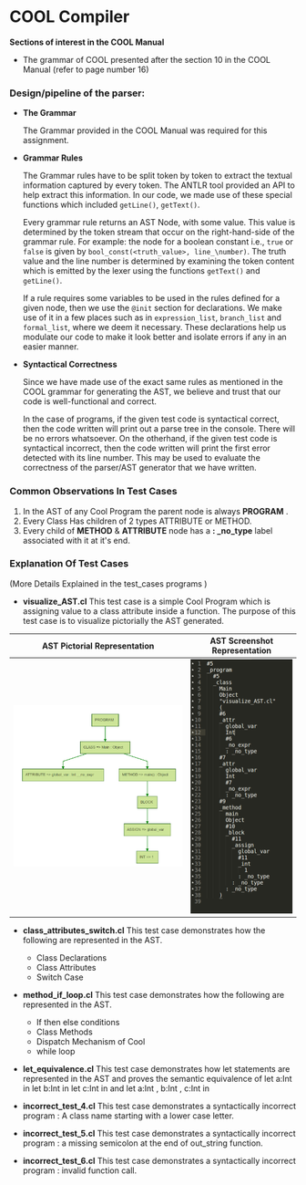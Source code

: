# COOL Compiler #
**Sections of interest in the COOL Manual**

* The grammar of COOL presented after the section 10 in the COOL Manual (refer to page number 16)

### Design/pipeline of the parser: ###
* __The Grammar__

	The Grammar provided in the COOL Manual was required for this assignment. 
	
* __Grammar Rules__

	The Grammar rules have to be split token by token to extract the textual information captured by every token. The ANTLR tool provided an API to help extract this information. In our code, we made use of these special functions which included `getLine()`, `getText()`. 
	
	Every grammar rule returns an AST Node, with some value. This value is determined by the token stream that occur on the right-hand-side of the grammar rule. For example: the node for a boolean constant i.e., `true` or `false` is given by `bool_const(<truth_value>, line_\number)`. The truth value and the line number is determined by examining the token content which is emitted by the lexer using the functions `getText()` and `getLine()`. 
	
	If a rule requires some variables to be used in the rules defined for a given node, then we use the `@init` section for declarations. We make use of it in a few places such as in `expression_list`, `branch_list` and `formal_list`, where we deem it necessary. These declarations help us modulate our code to make it look better and isolate errors if any in an easier manner.
	
* __Syntactical Correctness__

	Since we have made use of the exact same rules as mentioned in the COOL grammar for generating the AST, we believe and trust that our code is well-functional and correct.
	
	In the case of programs, if the given test code is syntactical correct, then the code written will print out a parse tree in the console. There will be no errors whatsoever. On the otherhand, if the given test code is syntactical incorrect, then the code written will print the first error detected with its line number. This may be used to evaluate the correctness of the parser/AST generator that we have written.


### Common Observations In Test Cases
<ol><li> In the AST of any Cool Program the parent node is always <b>PROGRAM</b> . </li>
<li>Every Class Has children of 2 types  ATTRIBUTE or METHOD.</li>
<li> Every child of <b>METHOD</b> & <b>ATTRIBUTE</b> node has a <b>: _no_type</b> label associated with it at it's end.</li>
</ol>

### Explanation Of Test Cases
 (More Details Explained in the test_cases programs )
* __visualize_AST.cl__
 This test case is a simple Cool Program which is assigning value to a class attribute inside a function.
 The purpose of this test case is  to visualize pictorially the AST generated.<br>
  
 AST Pictorial Representation             |  AST Screenshot Representation
:-------------------------:|:-------------------------:
<img src="ast_picture.png" alt="Test 1 AST Image" style="width: 40em;"/>  |  <img src="ast_screenshot.png" alt="Test 1 AST Image" style="width: 20em;"/>

 <span>
 


 </span>

* __class_attributes_switch.cl__
This test case demonstrates how the following are represented in the AST.
	<ul><li>Class Declarations</li><li>Class Attributes</li><li>Switch Case</li></ul>


* __method_if_loop.cl__
This test case demonstrates how the following are represented in the AST.
	<ul><li>If then else conditions</li><li>Class Methods</li><li>Dispatch Mechanism of Cool</li><li>while loop</li></ul>
 
* __let_equivalence.cl__
This test case demonstrates how let statements  are represented in the AST and proves the semantic equivalence of
let a:Int in let b:Int in let c:Int in
 and
let a:Int , b:Int , c:Int in
 
* __incorrect_test_4.cl__
This test case demonstrates a syntactically incorrect program : A class name starting with a lower case letter.

* __incorrect_test_5.cl__
This test case demonstrates a syntactically incorrect program : a missing semicolon at the end of out_string function.


* __incorrect_test_6.cl__
This test case demonstrates a syntactically incorrect program : invalid function call.